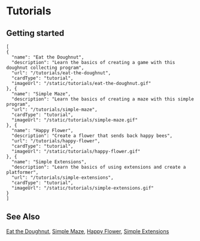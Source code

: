 # Tutorials


## Getting started

```codecard
[
{
  "name": "Eat the Doughnut",
  "description": "Learn the basics of creating a game with this doughnut collecting program",
  "url": "/tutorials/eat-the-doughnut",
  "cardType": "tutorial",
  "imageUrl": "/static/tutorials/eat-the-doughnut.gif"
}, {
  "name": "Simple Maze",
  "description": "Learn the basics of creating a maze with this simple program",
  "url": "/tutorials/simple-maze",
  "cardType": "tutorial",
  "imageUrl": "/static/tutorials/simple-maze.gif"
}, {
  "name": "Happy Flower",
  "description": "Create a flower that sends back happy bees",
  "url": "/tutorials/happy-flower",
  "cardType": "tutorial",
  "imageUrl": "/static/tutorials/happy-flower.gif"
}, {
  "name": "Simple Extensions",
  "description": "Learn the basics of using extensions and create a platformer",
  "url": "/tutorials/simple-extensions",
  "cardType": "tutorial",
  "imageUrl": "/static/tutorials/simple-extensions.gif"
}
]
```

## See Also

[Eat the Doughnut](/tutorials/eat-the-doughnut),
[Simple Maze](/tutorials/simple-maze),
[Happy Flower](/tutorials/happy-flower),
[Simple Extensions](/tutorials/simple-extensions)
